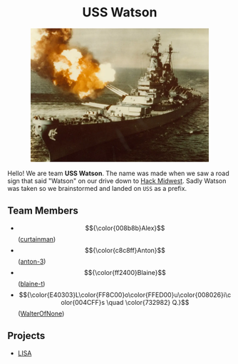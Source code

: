 
<div align="center">
    <h1>USS Watson</h1>
    <img src="img/USS-Watson.webp" alt="USS Watson Profile Picture" height="300"/>
</div>

Hello! We are team **USS Watson**. The name was made when we saw a road sign that said "Watson" on our drive down to [Hack Midwest](https://hackmidwest.com/). Sadly Watson was taken so we brainstormed and landed on `USS` as a prefix.

## Team Members

- $${\color{008b8b}Alex}$$ ([curtainman](https://github.com/curtainman/))
- $${\color{c8c8ff}Anton}$$ ([anton-3](https://github.com/anton-3/))
- $${\color{ff2400}Blaine}$$ ([blaine-t](https://github.com/blaine-t/))
- $${\color{E40303}L\color{FF8C00}o\color{FFED00}u\color{008026}i\color{004CFF}s \quad \color{732982}  Q.}$$ ([WalterOfNone](https://github.com/WalterOfNone/))

## Projects

- [LISA](https://github.com/USS-Watson/lisa)
